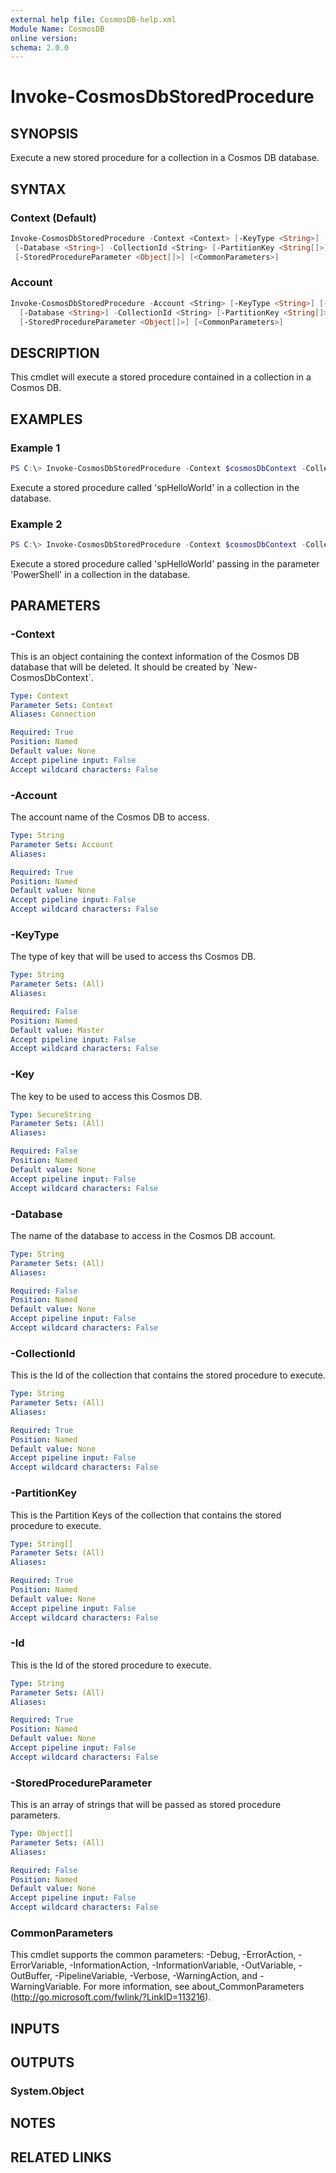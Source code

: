 ```yaml
---
external help file: CosmosDB-help.xml
Module Name: CosmosDB
online version:
schema: 2.0.0
---
```


# Invoke-CosmosDbStoredProcedure

## SYNOPSIS

Execute a new stored procedure for a collection in a Cosmos DB database.

## SYNTAX

### Context (Default)

```powershell
Invoke-CosmosDbStoredProcedure -Context <Context> [-KeyType <String>] [-Key <SecureString>]
 [-Database <String>] -CollectionId <String> [-PartitionKey <String[]>] -Id <String>
 [-StoredProcedureParameter <Object[]>] [<CommonParameters>]
```

### Account

```powershell
Invoke-CosmosDbStoredProcedure -Account <String> [-KeyType <String>] [-Key <SecureString>]
  [-Database <String>] -CollectionId <String> [-PartitionKey <String[]>] -Id <String>
  [-StoredProcedureParameter <Object[]>] [<CommonParameters>]
```

## DESCRIPTION

This cmdlet will execute a stored procedure contained in a collection
in a Cosmos DB.

## EXAMPLES

### Example 1

```powershell
PS C:\> Invoke-CosmosDbStoredProcedure -Context $cosmosDbContext -CollectionId 'MyNewCollection' -Id 'spHelloWorld'
```

Execute a stored procedure called 'spHelloWorld' in a collection in the
database.

### Example 2

```powershell
PS C:\> Invoke-CosmosDbStoredProcedure -Context $cosmosDbContext -CollectionId 'MyNewCollection' -Id 'spHelloWorld' -StoredProcedureParameters @('PowerShell')
```

Execute a stored procedure called 'spHelloWorld' passing in the parameter
'PowerShell' in a collection in the database.

## PARAMETERS

### -Context

This is an object containing the context information of the Cosmos DB database
that will be deleted. It should be created by \`New-CosmosDbContext\`.

```yaml
Type: Context
Parameter Sets: Context
Aliases: Connection

Required: True
Position: Named
Default value: None
Accept pipeline input: False
Accept wildcard characters: False
```

### -Account

The account name of the Cosmos DB to access.

```yaml
Type: String
Parameter Sets: Account
Aliases:

Required: True
Position: Named
Default value: None
Accept pipeline input: False
Accept wildcard characters: False
```

### -KeyType

The type of key that will be used to access ths Cosmos DB.

```yaml
Type: String
Parameter Sets: (All)
Aliases:

Required: False
Position: Named
Default value: Master
Accept pipeline input: False
Accept wildcard characters: False
```

### -Key

The key to be used to access this Cosmos DB.

```yaml
Type: SecureString
Parameter Sets: (All)
Aliases:

Required: False
Position: Named
Default value: None
Accept pipeline input: False
Accept wildcard characters: False
```

### -Database

The name of the database to access in the Cosmos DB account.

```yaml
Type: String
Parameter Sets: (All)
Aliases:

Required: False
Position: Named
Default value: None
Accept pipeline input: False
Accept wildcard characters: False
```

### -CollectionId

This is the Id of the collection that contains the stored procedure
to execute.

```yaml
Type: String
Parameter Sets: (All)
Aliases:

Required: True
Position: Named
Default value: None
Accept pipeline input: False
Accept wildcard characters: False
```

### -PartitionKey

This is the Partition Keys of the collection that contains the stored
procedure to execute.

```yaml
Type: String[]
Parameter Sets: (All)
Aliases:

Required: True
Position: Named
Default value: None
Accept pipeline input: False
Accept wildcard characters: False
```

### -Id

This is the Id of the stored procedure to execute.

```yaml
Type: String
Parameter Sets: (All)
Aliases:

Required: True
Position: Named
Default value: None
Accept pipeline input: False
Accept wildcard characters: False
```

### -StoredProcedureParameter

This is an array of strings that will be passed as stored
procedure parameters.

```yaml
Type: Object[]
Parameter Sets: (All)
Aliases:

Required: False
Position: Named
Default value: None
Accept pipeline input: False
Accept wildcard characters: False
```

### CommonParameters

This cmdlet supports the common parameters: -Debug, -ErrorAction, -ErrorVariable, -InformationAction, -InformationVariable, -OutVariable, -OutBuffer, -PipelineVariable, -Verbose, -WarningAction, and -WarningVariable.
For more information, see about_CommonParameters (http://go.microsoft.com/fwlink/?LinkID=113216).

## INPUTS

## OUTPUTS

### System.Object

## NOTES

## RELATED LINKS

